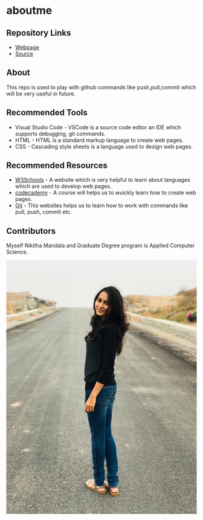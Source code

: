 # aboutme

## Repository Links

- [Webpage](https://nikithamandala.github.io/aboutme/ "Working With aboutme Webpage")
- [Source](https://github.com/nikithamandala/aboutme "Working With aboutme source")

## About

This repo is used to play with github commands like push,pull,commit which will be very useful in future.

## Recommended Tools

- Visual Studio Code - VSCode is a source code editor an IDE which supports debugging, git commands.
- HTML - HTML is a standard markup language to create web pages.
- CSS - Cascading style sheets is a language used to design web pages.

## Recommended Resources

- [W3Schools](https://www.w3schools.com/) - A website which is very helpful to learn about languages which are used to develop web pages.
- [codecademy](https://www.codecademy.com/learn/learn-html) - A course will helps us to wuickly learn how to create web pages.
- [Git](https://git-scm.com/) - This websites helps us to learn how to work with commands like pull, push, commit etc.

## Contributors

Myself Nikitha Mandala and Graduate Degree program is Applied Computer Science.

![My image](https://github.com/nikithamandala/aboutme/blob/master/nikitha.jpeg)
